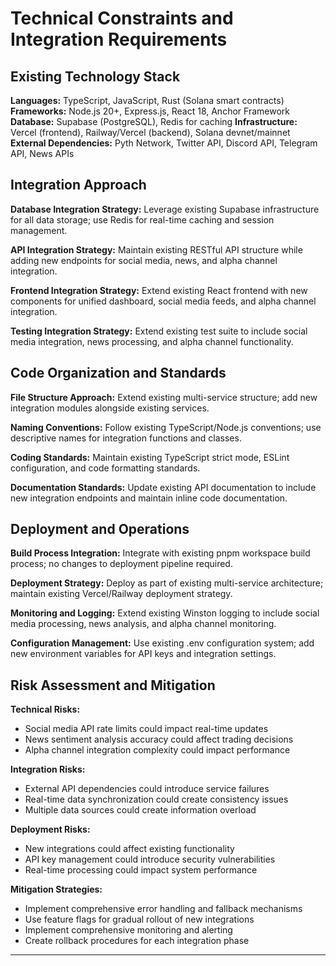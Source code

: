 # Technical Constraints and Integration Requirements

## Existing Technology Stack

**Languages:** TypeScript, JavaScript, Rust (Solana smart contracts)
**Frameworks:** Node.js 20+, Express.js, React 18, Anchor Framework
**Database:** Supabase (PostgreSQL), Redis for caching
**Infrastructure:** Vercel (frontend), Railway/Vercel (backend), Solana devnet/mainnet
**External Dependencies:** Pyth Network, Twitter API, Discord API, Telegram API, News APIs

## Integration Approach

**Database Integration Strategy:** Leverage existing Supabase infrastructure for all data storage; use Redis for real-time caching and session management.

**API Integration Strategy:** Maintain existing RESTful API structure while adding new endpoints for social media, news, and alpha channel integration.

**Frontend Integration Strategy:** Extend existing React frontend with new components for unified dashboard, social media feeds, and alpha channel integration.

**Testing Integration Strategy:** Extend existing test suite to include social media integration, news processing, and alpha channel functionality.

## Code Organization and Standards

**File Structure Approach:** Extend existing multi-service structure; add new integration modules alongside existing services.

**Naming Conventions:** Follow existing TypeScript/Node.js conventions; use descriptive names for integration functions and classes.

**Coding Standards:** Maintain existing TypeScript strict mode, ESLint configuration, and code formatting standards.

**Documentation Standards:** Update existing API documentation to include new integration endpoints and maintain inline code documentation.

## Deployment and Operations

**Build Process Integration:** Integrate with existing pnpm workspace build process; no changes to deployment pipeline required.

**Deployment Strategy:** Deploy as part of existing multi-service architecture; maintain existing Vercel/Railway deployment strategy.

**Monitoring and Logging:** Extend existing Winston logging to include social media processing, news analysis, and alpha channel monitoring.

**Configuration Management:** Use existing .env configuration system; add new environment variables for API keys and integration settings.

## Risk Assessment and Mitigation

**Technical Risks:** 
- Social media API rate limits could impact real-time updates
- News sentiment analysis accuracy could affect trading decisions
- Alpha channel integration complexity could impact performance

**Integration Risks:**
- External API dependencies could introduce service failures
- Real-time data synchronization could create consistency issues
- Multiple data sources could create information overload

**Deployment Risks:**
- New integrations could affect existing functionality
- API key management could introduce security vulnerabilities
- Real-time processing could impact system performance

**Mitigation Strategies:**
- Implement comprehensive error handling and fallback mechanisms
- Use feature flags for gradual rollout of new integrations
- Implement comprehensive monitoring and alerting
- Create rollback procedures for each integration phase

---
